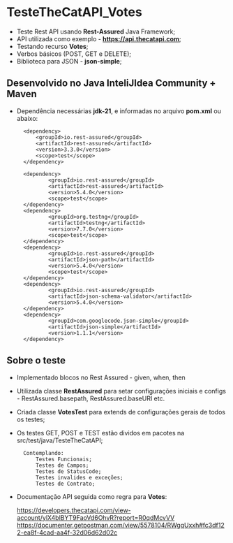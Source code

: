 # TesteTheCatAPI_Votes

- Teste Rest API usando **Rest-Assured** Java Framework;
- API utilizada como exemplo - **https://api.thecatapi.com**;
- Testando recurso **Votes**;
- Verbos básicos (POST, GET e DELETE);
- Biblioteca para JSON - **json-simple**;

## Desenvolvido no Java InteliJIdea Community + Maven

- Dependência necessárias **jdk-21**, e informadas no arquivo **pom.xml** ou abaixo:

		<dependency>		
		    <groupId>io.rest-assured</groupId>
		    <artifactId>rest-assured</artifactId>
		    <version>3.3.0</version>
		    <scope>test</scope>
		</dependency>
  
		<dependency>
				<groupId>io.rest-assured</groupId>
				<artifactId>rest-assured</artifactId>
				<version>5.4.0</version>
				<scope>test</scope>
		</dependency>
		<dependency>
				<groupId>org.testng</groupId>
				<artifactId>testng</artifactId>
				<version>7.7.0</version>
				<scope>test</scope>
		</dependency>
		<dependency>
				<groupId>io.rest-assured</groupId>
				<artifactId>json-path</artifactId>
				<version>5.4.0</version>
				<scope>test</scope>
		</dependency>
		<dependency>
				<groupId>io.rest-assured</groupId>
				<artifactId>json-schema-validator</artifactId>
				<version>5.4.0</version>
		</dependency>
		<dependency>
				<groupId>com.googlecode.json-simple</groupId>
				<artifactId>json-simple</artifactId>
				<version>1.1.1</version>
		</dependency>

## Sobre o teste
- Implementado blocos no Rest Assured - given, when, then
- Utilizada classe **RestAssured** para setar configurações iniciais e configs - RestAssured.basepath, RestAssured.baseURI etc.
- Criada classe **VotesTest** para extends de configurações gerais de todos os testes;
- Os testes GET, POST e TEST estão dividos em pacotes na src/test/java/TesteTheCatAPI;

		Contemplando:
			Testes Funcionais;
			Testes de Campos;
			Testes de StatusCode;
			Testes invalides e exceções;
			Testes de Contrato;
  
- Documentação API seguida como regra para **Votes**:
  
	https://developers.thecatapi.com/view-account/ylX4blBYT9FaoVd6OhvR?report=R0qdMcvVV
	https://documenter.getpostman.com/view/5578104/RWgqUxxh#fc3df122-ea8f-4cad-aa4f-32d06d62d02c
